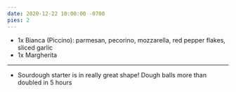 ```yaml
---
date: 2020-12-22 10:00:00 -0700
pies: 2
---
```

- 1x Bianca (Piccino): parmesan, pecorino, mozzarella, red pepper flakes, sliced garlic
- 1x Margherita

---

- Sourdough starter is in really great shape! Dough balls more than doubled in 5 hours
